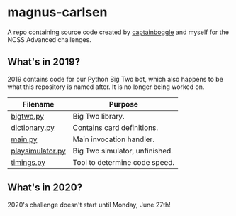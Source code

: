 # magnus-carlsen
A repo containing source code created by [captainboggle](https://github.com/captainboggle) and myself for the NCSS Advanced challenges.

## What's in 2019?
2019 contains code for our Python Big Two bot, which also happens to be what this repository is named after. It is no longer being worked on.

Filename                                  | Purpose
----------------------------------------- | ------------------------
[bigtwo.py](2019/bigtwo.py)               | Big Two library.
[dictionary.py](2019/dictionary.py)       | Contains card definitions.
[main.py](2019/main.py)                   | Main invocation handler.
[playsimulator.py](2019/playsimulator.py) | Big Two simulator, unfinished.
[timings.py](2019/timings.py)             | Tool to determine code speed.

## What's in 2020?
2020's challenge doesn't start until Monday, June 27th!
